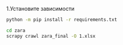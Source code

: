 1.Установите зависимости
```bash
python -m pip install -r requirements.txt
```

```bash
cd zara
scrapy crawl zara_final -O 1.xlsx
```